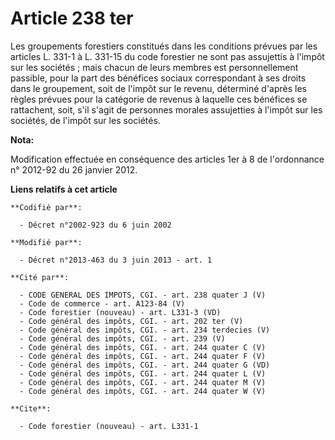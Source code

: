 # Article 238 ter

Les groupements forestiers constitués dans les conditions prévues par les articles L. 331-1 à L. 331-15 du code forestier ne
sont pas assujettis à l'impôt sur les sociétés ; mais chacun de leurs membres est personnellement passible, pour la part des
bénéfices sociaux correspondant à ses droits dans le groupement, soit de l'impôt sur le revenu, déterminé d'après les règles
prévues pour la catégorie de revenus à laquelle ces bénéfices se rattachent, soit, s'il s'agit de personnes morales
assujetties à l'impôt sur les sociétés, de l'impôt sur les sociétés.

**Nota:**

Modification effectuée en conséquence des articles 1er à 8 de l'ordonnance n° 2012-92 du 26 janvier 2012.

**Liens relatifs à cet article**

	**Codifié par**:

	  - Décret n°2002-923 du 6 juin 2002

	**Modifié par**:

	  - Décret n°2013-463 du 3 juin 2013 - art. 1

	**Cité par**:

	  - CODE GENERAL DES IMPOTS, CGI. - art. 238 quater J (V)
	  - Code de commerce - art. A123-84 (V)
	  - Code forestier (nouveau) - art. L331-3 (VD)
	  - Code général des impôts, CGI. - art. 202 ter (V)
	  - Code général des impôts, CGI. - art. 234 terdecies (V)
	  - Code général des impôts, CGI. - art. 239 (V)
	  - Code général des impôts, CGI. - art. 244 quater C (V)
	  - Code général des impôts, CGI. - art. 244 quater F (V)
	  - Code général des impôts, CGI. - art. 244 quater G (VD)
	  - Code général des impôts, CGI. - art. 244 quater L (V)
	  - Code général des impôts, CGI. - art. 244 quater M (V)
	  - Code général des impôts, CGI. - art. 244 quater W (V)

	**Cite**:

	  - Code forestier (nouveau) - art. L331-1
